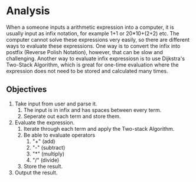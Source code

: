 **Analysis**
============

When a someone inputs a arithmetic expression into a computer, it is usually input as infix notation, for example 1+1 or 20*10+(2+2) etc. The computer cannot solve these expressions very easily, so there are different ways to evaluate these expressions. One way is to convert the infix into postfix (Reverse Polish Notation), however, that can be slow and challenging. Another way to evaluate infix expressiosn is to use Dijkstra's Two-Stack Algorithm, which is great for one-time evaluation where the expression does not need to be stored and calculated many times.

**Objectives**
--------------

1. Take input from user and parse it.
    1. The input is in infix and has spaces between every term.
    1. Seperate out each term and store them.
2. Evaluate the expression.
    1. Iterate through each term and apply the Two-stack Algorithm.
    1. Be able to evaluate operators
        1. "+" (add)
        1. "-" (subtract)
        1. "*" (multiply)
        1. "/" (divide)
    1. Store the result.
3. Output the result.